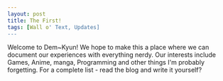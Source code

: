 ```yaml
---
layout: post
title: The First!
tags: [Wall o' Text, Updates]
---
```

Welcome to Dem~Kyun! We hope to make this a place where we can document our experiences with everything nerdy. 
Our interests include Games, Anime, manga, Programming and other things I'm probably forgetting. For a complete list - read the blog and write it yourself?
